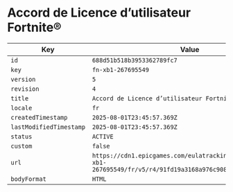 # Accord de Licence d’utilisateur Fortnite®

| Key | Value |
| --- | ----- |
| `id` | `688d51b518b3953362789fc7` |
| `key` | `fn-xb1-267695549` |
| `version` | `5` |
| `revision` | `4` |
| `title` | `Accord de Licence d’utilisateur Fortnite®` |
| `locale` | `fr` |
| `createdTimestamp` | `2025-08-01T23:45:57.369Z` |
| `lastModifiedTimestamp` | `2025-08-01T23:45:57.369Z` |
| `status` | `ACTIVE` |
| `custom` | `false` |
| `url` | `https://cdn1.epicgames.com/eulatracking-download/fn-xb1-267695549/fr/v5/r4/91fd19a3168a976c908d4c6f7f366361.pdf` |
| `bodyFormat` | `HTML` |
